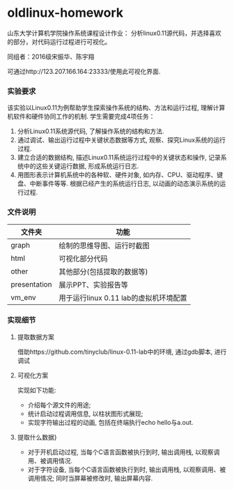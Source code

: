 # oldlinux-homework
山东大学计算机学院操作系统课程设计作业：
分析linux0.11源代码，并选择喜欢的部分，对代码运行过程进行可视化。

同组者：2016级宋振华、陈宇翔

可通过http://123.207.166.164:23333/使用此可视化界面.

### 实验要求

该实验以Linux0.11为例帮助学生探索操作系统的结构、方法和运行过程, 理解计算机软件和硬件协同工作的机制. 学生需要完成4项任务：

1. 分析Linux0.11系统源代码, 了解操作系统的结构和方法. 
2. 通过调试、输出运行过程中关键状态数据等方式, 观察、探究Linux系统的运行过程. 
3. 建立合适的数据结构, 描述Linux0.11系统运行过程中的关键状态和操作, 记录系统中的这些关键运行数据, 形成系统运行日志. 
4. 用图形表示计算机系统中的各种软、硬件对象, 如内存、CPU、驱动程序、键盘、中断事件等等. 根据已经产生的系统运行日志, 以动画的动态演示系统的运行过程. 

### 文件说明

| 文件夹       | 功能                                   |
| ------------ | -------------------------------------- |
| graph        | 绘制的思维导图、运行时截图             |
| html         | 可视化部分代码                         |
| other        | 其他部分(包括提取的数据等)             |
| presentation | 展示PPT、实验报告等                    |
| vm_env       | 用于运行linux 0.11 lab的虚拟机环境配置 |

### 实现细节

1. 提取数据方案

   借助https://github.com/tinyclub/linux-0.11-lab中的环境, 通过gdb脚本, 进行调试

2. 可视化方案

   实现如下功能:

   - 介绍每个源文件的用途;
   - 统计启动过程调用信息, 以柱状图形式展现;
   - 实现字符输出过程的动画, 包括在终端执行echo hello与a.out.

3. 提取什么数据}

   - 对于开机启动过程, 当每个C语言函数被执行到时, 输出调用栈, 以观察调用、被调用情况.
   - 对于字符设备, 当每个C语言函数被执行到时, 输出调用栈, 以观察调用、被调用情况; 同时当屏幕被修改时, 输出屏幕内容.